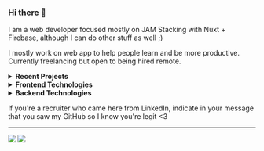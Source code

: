 ### Hi there 👋

I am a web developer focused mostly on JAM Stacking with Nuxt + Firebase, although I can do other stuff as well ;)

I mostly work on web app to help people learn and be more productive. Currently freelancing but open to being hired remote.

<details>
 <summary><strong>Recent Projects</strong></summary>
   - <a href="https://shouldipartyduringapandemic.com">Should I Party During A Pandemic?</a> <br/>
   - <a href="https://tchin25.github.io/text-to-anki/">Text To Anki</a> <br/>
</details>

<details>
 <summary><strong>Frontend Technologies</strong></summary>
   - Vue/Nuxt <br/>
   - React Hooks/Gatsby <br/>
   - Svelte <br/>
   - SCSS <br/>
   - Materialize, TailwindCSS, BulmaCSS <br/>
   - UX Design <br/>
   - SEO Optimization <br/>
   - A11y Accessibility Guidlines <br/>
</details>

<details>
 <summary><strong>Backend Technologies</strong></summary>
   - Firebase Stack (Auth, Cloud Functions, Firestore, Cloud Storage, Analytics) <br/>
   - Google Cloud, AWS, and Azure (Yep, I had to learn all 3 platforms for my cloud computing class in college) <br/>
   - NodeJS & Express <br/>
   - NoSQL (MongoDB & Firestore) <br/>
   - SQL (Although at this point I only use SQLite and only for local data storage) <br/>
   - Corvid by Wix <br/>
</details>

If you're a recruiter who came here from LinkedIn, indicate in your message that you saw my GitHub so I know you're legit <3

---

<span>
  <img align="left" src="https://github-readme-stats.vercel.app/api/top-langs/?username=tchin25&hide=css,html,c%2b%2b,c" />
</span>
<span>
  <img align="left" src="https://github-readme-stats.vercel.app/api?username=tchin25&count_private=true&hide=issues,contribs" />
</span>

<!--
**tchin25/tchin25** is a ✨ _special_ ✨ repository because its `README.md` (this file) appears on your GitHub profile.

Here are some ideas to get you started:

- 🔭 I’m currently working on ...
- 🌱 I’m currently learning ...
- 👯 I’m looking to collaborate on ...
- 🤔 I’m looking for help with ...
- 💬 Ask me about ...
- 📫 How to reach me: ...
- 😄 Pronouns: ...
- ⚡ Fun fact: ...
-->

